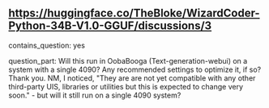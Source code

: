 ## https://huggingface.co/TheBloke/WizardCoder-Python-34B-V1.0-GGUF/discussions/3

contains_question: yes

question_part: 
Will this run in OobaBooga (Text-generation-webui) on a system with a single 4090?
Any recommended settings to optimize it, if so? Thank you.
NM, I noticed, "They are are not yet compatible with any other third-party UIS, libraries or utilities but this is expected to change very soon." - but will it still run on a single 4090 system?